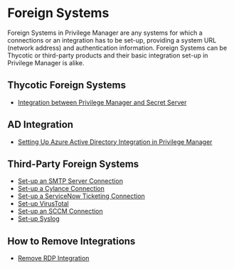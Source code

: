 [title]: # (Foreign Systems)
[tags]: # (integration)
[priority]: # (9000)
# Foreign Systems

Foreign Systems in Privilege Manager are any systems for which a connections or an integration has to be set-up, providing a system URL (network address) and authentication information. Foreign Systems can be Thycotic or third-party products and their basic integration set-up in Privilege Manager is alike.

## Thycotic Foreign Systems

* [Integration between Privilege Manager and Secret Server](set-up-pm-ss-integration.md)

## AD Integration

* [Setting Up Azure Active Directory Integration in Privilege Manager](set-up-privilege-manager-azure-ad-integration.md)

## Third-Party Foreign Systems

* [Set-up an SMTP Server Connection](set-up-smtp.md)
* [Set-up a Cylance Connection](set-up-cylance.md)
* [Set-up a ServiceNow Ticketing Connection](set-up-servicenow.md)
* [Set-up VirusTotal](set-up-virustotal.md)
* [Set-up an SCCM Connection](set-up-sccm.md)
* [Set-up Syslog](set-up-syslog.md)

## How to Remove Integrations

* [Remove RDP Integration](remove-rdp.md)
